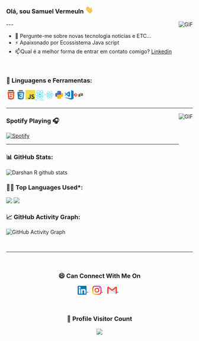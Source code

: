 ### Olá, sou Samuel Vermeuln <img src="https://github.com/samuelvermeuln/samuelvermeuln/blob/main/Assets/Hi.gif" width="22px">

<img align="right" alt="GIF" height="160px" src="https://octodex.github.com/images/daftpunktocat-guy.gif" />
---

<br />


- 💬 Pergunte-me sobre novas tecnologia noticias e ETC...
- ⚡ Apaixonado por Ecossistema Java script
- 📫Qual é a melhor forma de entrar em contato comigo? [Linkedin](https://www.linkedin.com/in/samuel-vermeuln)

<br />

### 🧰 Linguagens e Ferramentas:

<img align="left" alt="HTML5" width="26px" src="https://github.com/samuelvermeuln/samuelvermeuln/blob/main/Assets/html.png" />
<img align="left" alt="CSS3" width="26px" src="https://github.com/samuelvermeuln/samuelvermeuln/blob/main/Assets/css.png" />
<img align="left" alt="JavaScript" width="26px" src="https://github.com/samuelvermeuln/samuelvermeuln/blob/main/Assets/javascript.png" />

<img align="left" alt="React Native" width="26px" src="https://github.com/samuelvermeuln/samuelvermeuln/blob/main/Assets/native.png" />
<img align="left" alt="React Js" width="26px" src="https://github.com/samuelvermeuln/samuelvermeuln/blob/main/Assets/react.png" />

<img align="left" alt="Python" width="26px" src="https://github.com/samuelvermeuln/samuelvermeuln/blob/main/Assets/python.png" />
<img align="left" alt="Visual Studio Code" width="26px" src="https://github.com/samuelvermeuln/samuelvermeuln/blob/main/Assets/visual-studio-code.png" />
<img align="left" alt="Git" width="26px" src="https://github.com/samuelvermeuln/samuelvermeuln/blob/main/Assets/git.png" />

<br />
<br />

---

<img align="right" alt="GIF" height="170px" src="https://media.giphy.com/media/J5B1Y8QZnzXXbLQIBu/giphy.gif" />

### Spotify Playing 🎧

[![Spotify](https://samuelvermeuln.vercel.app/api/spotify)](https://open.spotify.com/user/lz4wd1taonp21jl4dnns9j912)

---
<!--   Stats -->
### 📊 GitHub Stats:
![Darshan R github stats](https://github-readme-stats.vercel.app/api?username=samuelvermeuln&theme=nord&show_icons=true&count_private=true)

<!--   Top Languages Using -->
### 👨‍💻 Top Languages Used*:
![](https://github-profile-summary-cards.vercel.app/api/cards/repos-per-language?username=samuelvermeuln&theme=nord_dark)
![](https://github-profile-summary-cards.vercel.app/api/cards/most-commit-language?username=samuelvermeuln&theme=nord_dark)

<!--   GitHub stats graph -->
### 📈 GitHub Activity Graph:
 ![GitHub Activity Graph](https://activity-graph.herokuapp.com/graph?username=samuelvermeuln&theme=github)
 
 
  <br> 
 
 <hr>
 
 <br>

  <div align="center">
  <h3><b>😄 Can Connect With Me On</b></h3>
  </div>
<p align="center">

<a href="https://www.linkedin.com/in/samuel-vermeuln/" target="_blank">
  <img align="center" alt="Samuel vermeuln | Linkedin" width="24px" src="https://github.com/SatYu26/SatYu26/blob/master/Assets/Linkedin.svg" />
</a> &nbsp;&nbsp;

<a href="https://www.instagram.com/vermeuln/" target="_blank">
  <img align="center" alt="Samuel vermeuln | Instagram" width="24px" src="https://github.com/SatYu26/SatYu26/blob/master/Assets/Instagram.svg" />
</a> &nbsp;&nbsp;
<a href="mailto:samuelvermeuln@gmail.com" target="_blank">
  <img align="center" alt="Samuel vermeuln | Gmail" width="26px" src="https://github.com/SatYu26/SatYu26/blob/master/Assets/Gmail.svg" />
</a> &nbsp;&nbsp;

<p>
  
<br>
  
<div align=center>
  <h3><b>📍 Profile Visitor Count</b></h3>
</div>
    
<!-- retro visitor counter -->  
<p align="center" >   
  <img src="https://profile-counter.glitch.me/samuelvermeuln/count.svg" />  
</p>

